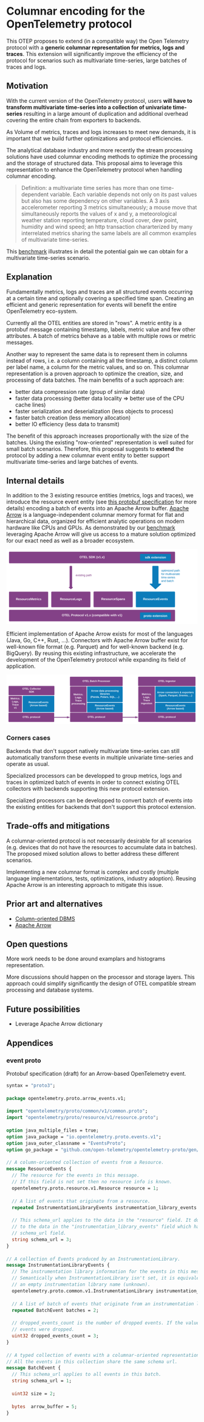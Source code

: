 # Columnar encoding for the OpenTelemetry protocol

This OTEP proposes to extend (in a compatible way) the Open Telemetry protocol with a **generic columnar representation 
for metrics, logs and traces**. This extension will significantly improve the efficiency of the protocol for scenarios 
such as multivariate time-series, large batches of traces and logs.

## Motivation

With the current version of the OpenTelemetry protocol, users **will have to transform multivariate time-series into a 
collection of univariate time-series** resulting in a large amount of duplication and additional overhead covering the 
entire chain from exporters to backends.

As Volume of metrics, traces and logs increases to meet new demands, it is important that we build further optimizations 
and protocol efficiencies.

The analytical database industry and more recently the stream processing solutions have used columnar encoding methods 
to optimize the processing and the storage of structured data. This proposal aims to leverage this representation to 
enhance the OpenTelemetry protocol when handling columnar encoding.

> Definition: a multivariate time series has more than one time-dependent variable. Each variable depends not only on 
its past values but also has some dependency on other variables. A 3 axis accelerometer reporting 3 metrics simultaneously; 
a mouse move that simultaneously reports the values of x and y, a meteorological weather station reporting temperature, 
cloud cover, dew point, humidity and wind speed; an http transaction chararterized by many interrelated metrics sharing 
the same labels are all common examples of multivariate time-series.

This [benchmark](https://github.com/lquerel/otel-multivariate-time-series/blob/main/README2.md) illustrates in detail
the potential gain we can obtain for a multivariate time-series scenario.

## Explanation

Fundamentally metrics, logs and traces are all structured events occurring at a certain time and optionally covering a 
specified time span. Creating an efficient and generic representation for events will benefit the entire OpenTelemetry 
eco-system. 

Currently all the OTEL entities are stored in "rows". A metric entity is a protobuf message containing timestamp, labels,
metric value and few other attributes. A batch of metrics behave as a table with multiple rows or metric messages.

Another way to represent the same data is to represent them in columns instead of rows, i.e. a column containing all the 
timestamp, a distinct column per label name, a column for the metric values, and so on. This columnar representation is 
a proven approach to optimize the creation, size, and processing of data batches. The main benefits of a such approach are:
* better data compression rate (group of similar data) 
* faster data processing (better data locality => better use of the CPU cache lines)
* faster serialization and deserialization (less objects to process)
* faster batch creation (less memory allocation)
* better IO efficiency (less data to transmit)

The benefit of this approach increases proportionally with the size of the batches. Using the existing "row-oriented" 
representation is well suited for small batch scenarios. Therefore, this proposal suggests to **extend** the protocol by 
adding a new columnar event entity to better support multivariate time-series and large batches of events.

## Internal details

In addition to the 3 existing resource entities (metrics, logs and traces), we introduce the resource event entity (see [this protobuf specification](#event-proto)
for more details) encoding a batch of events into an Apache Arrow buffer. [Apache Arrow](https://arrow.apache.org/) is 
a language-independent columnar memory format for flat and hierarchical data, organized for efficient analytic operations 
on modern hardware like CPUs and GPUs. As demonstrated by our [benchmark](https://github.com/lquerel/otel-multivariate-time-series/blob/main/README2.md)
leveraging Apache Arrow will give us access to a mature solution optimized for our exact need as well as a broader ecosystem.

![resource-events](img/0156-resource-events.svg)

Efficient implementation of Apache Arrow exists for most of the languages (Java, Go, C++, Rust, ...). Connectors with Apache Arrow
buffer exist for well-known file format (e.g. Parquet) and for well-known backend (e.g. BigQuery). By reusing this existing infrastructure,
we accelerate the development of the OpenTelemetry protocol while expanding its field of application. 

![arrow-ecosystem](img/0156-arrow-ecosystem.svg)

### Corners cases

Backends that don't support natively multivariate time-series can still automatically transform these events in multiple univariate time-series and operate as usual.

Specialized processors can be developped to group metrics, logs and traces in optimized batch of events in order to connect existing OTEL collectors with backends supporting this new protocol extension.

Specialized processors can be developped to convert batch of events into the existing entities for backends that don't support this protocol extension.

## Trade-offs and mitigations

A columnar-oriented protocol is not necessarily desirable for all scenarios (e.g. devices that do not have the resources to accumulate data in batches). The proposed mixed solution allows to better address these different scenarios.

Implementing a new columnar format is complex and costly (multiple language implementations, tests, optimizations, industry adoption). Reusing Apache Arrow is an interesting approach to mitigate this issue. 

## Prior art and alternatives
* [Column-oriented DBMS](https://en.wikipedia.org/wiki/Column-oriented_DBMS) 
* [Apache Arrow](https://arrow.apache.org/)

## Open questions
More work needs to be done around examplars and histograms representation.

More discussions should happen on the processor and storage layers. This approach could simplify significantly the design of OTEL compatible stream processing and database systems.

## Future possibilities
* Leverage Apache Arrow dictionary  

## Appendices

### event proto
Protobuf specification (draft) for an Arrow-based OpenTelemetry event.

```protobuf
syntax = "proto3";

package opentelemetry.proto.arrow_events.v1;

import "opentelemetry/proto/common/v1/common.proto";
import "opentelemetry/proto/resource/v1/resource.proto";

option java_multiple_files = true;
option java_package = "io.opentelemetry.proto.events.v1";
option java_outer_classname = "EventsProto";
option go_package = "github.com/open-telemetry/opentelemetry-proto/gen/go/events/v1";

// A column-oriented collection of events from a Resource.
message ResourceEvents {
  // The resource for the events in this message.
  // If this field is not set then no resource info is known.
  opentelemetry.proto.resource.v1.Resource resource = 1;

  // A list of events that originate from a resource.
  repeated InstrumentationLibraryEvents instrumentation_library_events = 2;

  // This schema_url applies to the data in the "resource" field. It does not apply
  // to the data in the "instrumentation_library_events" field which have their own
  // schema_url field.
  string schema_url = 3;
}

// A collection of Events produced by an InstrumentationLibrary.
message InstrumentationLibraryEvents {
  // The instrumentation library information for the events in this message.
  // Semantically when InstrumentationLibrary isn't set, it is equivalent with
  // an empty instrumentation library name (unknown).
  opentelemetry.proto.common.v1.InstrumentationLibrary instrumentation_library = 1;

  // A list of batch of events that originate from an instrumentation library.
  repeated BatchEvent batches = 2;

  // dropped_events_count is the number of dropped events. If the value is 0, then no
  // events were dropped.
  uint32 dropped_events_count = 3;
}

// A typed collection of events with a columnar-oriented representation.
// All the events in this collection share the same schema url.
message BatchEvent {
  // This schema_url applies to all events in this batch.
  string schema_url = 1;

  uint32 size = 2;

  bytes  arrow_buffer = 5;
}
```
